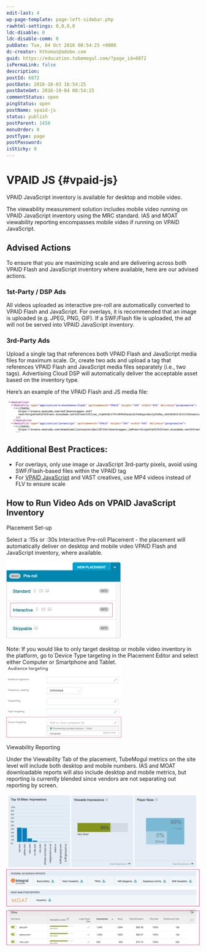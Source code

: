 ```yaml
---
edit-last: 4
wp-page-template: page-left-sidebar.php
rawhtml-settings: 0,0,0,0
ldc-disable: 0
ldc-disable-comm: 0
pubDate: Tue, 04 Oct 2016 00:54:25 +0000
dc-creator: hthomas@adobe.com
guid: https://education.tubemogul.com/?page_id=6872
isPermaLink: false
description: 
postId: 6872
postDate: 2016-10-03 16:54:25
postDateGmt: 2016-10-04 00:54:25
commentStatus: open
pingStatus: open
postName: vpaid-js
status: publish
postParent: 1458
menuOrder: 0
postType: page
postPassword: 
isSticky: 0
---
```


# VPAID JS {#vpaid-js}

VPAID JavaScript inventory is available for desktop and mobile video.

The viewability measurement solution includes mobile video running on VPAID JavaScript inventory using the MRC standard. IAS and MOAT viewability reporting encompasses mobile video if running on VPAID JavaScript.

## Advised Actions

To ensure that you are maximizing scale and are delivering across both VPAID Flash and JavaScript inventory where available, here are our advised actions.

### 1st-Party / DSP Ads

All videos uploaded as interactive pre-roll are automatically converted to VPAID Flash and JavaScript. For overlays, it is recommended that an image is uploaded (e.g. JPEG, PNG, GIF). If a SWF/Flash file is uploaded, the ad will not be served into VPAID JavaScript  inventory.

### 3rd-Party Ads

Upload a single tag that references both VPAID Flash and JavaScript media files for maximum scale. Or, create two ads and upload a tag that references VPAID Flash and JavaScript media files separately (i.e., two tags). Advertising Cloud DSP will automatically deliver the acceptable asset based on the inventory type.

Here’s an example of the VPAID Flash and JS media file:

![example of a VPAID Flash and JS media file](assets/example-vpaid-flash-js.png "example of a VPAID Flash and JS media file")

## Additional Best Practices:

* For overlays, only use image or JavaScript 3rd-party pixels, avoid using SWF/Flash-based files within the VPAID tag
* For [VPAID JavaScript](https://www.iab.com/insights/glossary-of-terminology) and VAST creatives, use MP4 videos instead of FLV to ensure scale

## How to Run Video Ads on VPAID JavaScript Inventory

Placement Set-up

Select a :15s or :30s Interactive Pre-roll Placement - the placement will automatically deliver on desktop and mobile video VPAID Flash and JavaScript inventory, where available.

[ ![ipr-new-icons](assets/ipr-new-icons-300x203.png)](assets/ipr-new-icons.png)
 
Note: If you would like to only target desktop or mobile video inventory in the platform, go to`Device Type targeting in the Placement Editor and select either Computer or Smartphone and Tablet.
[](assets/device-targeting1.png) [ ![device-targeting](assets/device-targeting2-300x188.png)](assets/device-targeting2.png)

Viewability Reporting

Under the Viewability Tab of the placement, TubeMogul metrics on the site level will include both desktop and mobile numbers. IAS and MOAT downloadable reports will also include desktop and mobile metrics, but reporting is currently blended since vendors are not separating out reporting by screen.

[ ![viewability-reporting](assets/viewability-reporting-1024x809.png)](assets/viewability-reporting.png)
